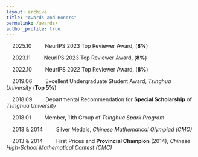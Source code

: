 ```yaml
---
layout: archive
title: "Awards and Honors"
permalink: /awards/
author_profile: true
---
```


&nbsp; &nbsp; 2025.10 &nbsp; &nbsp; &nbsp; &nbsp; NeurIPS 2023 Top Reviewer Award, (**8%**)

&nbsp; &nbsp; 2023.11 &nbsp; &nbsp; &nbsp; &nbsp; NeurIPS 2023 Top Reviewer Award, (**8%**)

&nbsp; &nbsp; 2022.10 &nbsp; &nbsp; &nbsp; &nbsp; NeurIPS 2022 Top Reviewer Award, (**8%**)

&nbsp; &nbsp; 2019.06 &nbsp; &nbsp; &nbsp; &nbsp; Excellent Undergraduate Student Award, *Tsinghua University* (**Top 5%**)

&nbsp; &nbsp; 2018.09 &nbsp; &nbsp; &nbsp; &nbsp; Departmental Recommendation for **Special Scholarship** of *Tsinghua University*

&nbsp; &nbsp; 2018.01 &nbsp; &nbsp; &nbsp; &nbsp; Member, 11th Group of *Tsinghua Spark Program*

&nbsp; &nbsp; 2013 &amp; 2014 &nbsp; &nbsp; &nbsp; &nbsp; Silver Medals, *Chinese Mathematical Olympiad (CMO)*

&nbsp; &nbsp; 2013 &amp; 2014 &nbsp; &nbsp; &nbsp; &nbsp; First Prices and **Provincial Champion** (2014), *Chinese High-School Mathematical Contest (CMC)*


